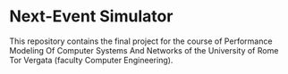 # Next-Event Simulator
This repository contains the final project for the course of Performance Modeling Of Computer Systems And Networks of the University of Rome Tor Vergata (faculty Computer Engineering).
